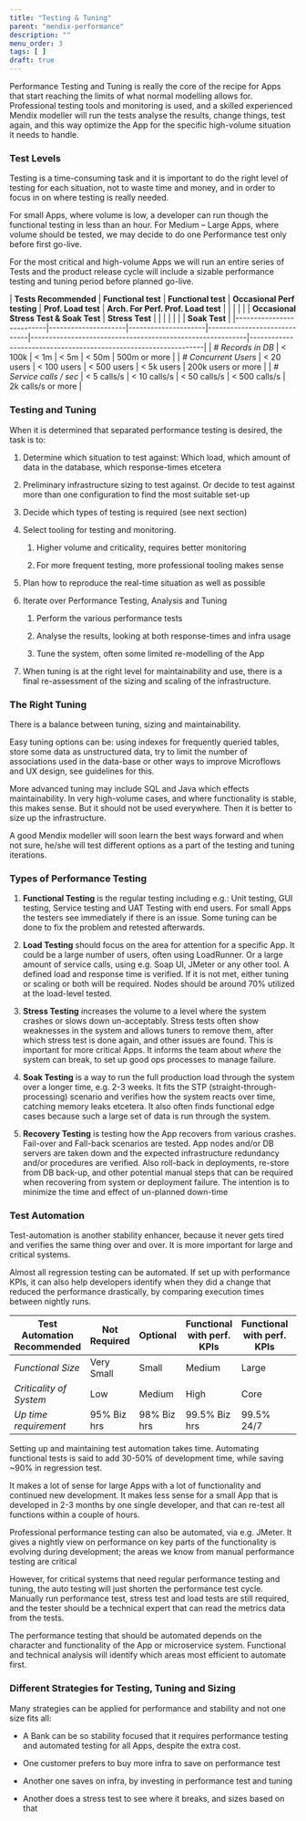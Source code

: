 ```yaml
---
title: "Testing & Tuning"
parent: "mendix-performance"
description: ""
menu_order: 3
tags: [ ]
draft: true
---
```


Performance Testing and Tuning is really the core of the recipe for Apps that
start reaching the limits of what normal modelling allows for. Professional
testing tools and monitoring is used, and a skilled experienced Mendix modeller
will run the tests analyse the results, change things, test again, and this way
optimize the App for the specific high-volume situation it needs to handle.

### Test Levels

Testing is a time-consuming task and it is important to do the right level of
testing for each situation, not to waste time and money, and in order to focus
in on where testing is really needed.

For small Apps, where volume is low, a developer can run though the functional
testing in less than an hour. For Medium – Large Apps, where volume should be
tested, we may decide to do one Performance test only before first go-live.

For the most critical and high-volume Apps we will run an entire series of Tests
and the product release cycle will include a sizable performance testing and
tuning period before planned go-live.

| **Tests Recommended**    | **Functional test** | **Functional test** | **Occasional Perf testing** | **Prof. Load test**                                       | **Arch. For Perf. Prof. Load test**                             |
|                          |                     |                     |                             | **Occasional Stress Test & Soak Test**                    | **Stress Test**                                                 |
|                          |                     |                     |                             |                                                           | **Soak Test**                                                   |
|--------------------------|---------------------|---------------------|-----------------------------|-----------------------------------------------------------|-----------------------------------------------------------------|
| *\# Records in DB*       | \< 100k             | \< 1m               | \< 5m                       | \< 50m                                                    | 500m or more                                                    |
| *\# Concurrent Users*    | \< 20 users         | \< 100 users        | \< 500 users                | \< 5k users                                               | 200k users or more                                              |
| *\# Service calls / sec* | \< 5 calls/s        | \< 10 calls/s       | \< 50 calls/s               | \< 500 calls/s                                            | 2k calls/s or more                                              |

### Testing and Tuning

When it is determined that separated performance testing is desired, the task is
to:

1.  Determine which situation to test against: Which load, which amount of data
    in the database, which response-times etcetera

2.  Preliminary infrastructure sizing to test against. Or decide to test against
    more than one configuration to find the most suitable set-up

3.  Decide which types of testing is required (see next section)

4.  Select tooling for testing and monitoring.

    1.  Higher volume and criticality, requires better monitoring

    2.  For more frequent testing, more professional tooling makes sense

5.  Plan how to reproduce the real-time situation as well as possible

6.  Iterate over Performance Testing, Analysis and Tuning

    1.  Perform the various performance tests

    2.  Analyse the results, looking at both response-times and infra usage

    3.  Tune the system, often some limited re-modelling of the App

7.  When tuning is at the right level for maintainability and use, there is a
    final re-assessment of the sizing and scaling of the infrastructure.

### The Right Tuning

There is a balance between tuning, sizing and maintainability.

Easy tuning options can be: using indexes for frequently queried tables, store
some data as unstructured data, try to limit the number of associations used in
the data-base or other ways to improve Microflows and UX design, see guidelines
for this.

More advanced tuning may include SQL and Java which effects maintainability. In
very high-volume cases, and where functionality is stable, this makes sense. But
it should not be used everywhere. Then it is better to size up the
infrastructure.

A good Mendix modeller will soon learn the best ways forward and when not sure,
he/she will test different options as a part of the testing and tuning
iterations.

### Types of Performance Testing 

1.  **Functional Testing** is the regular testing including e.g.: Unit testing,
    GUI testing, Service testing and UAT Testing with end users. For small Apps
    the testers see immediately if there is an issue. Some tuning can be done to
    fix the problem and retested afterwards.

2.  **Load Testing** should focus on the area for attention for a specific App.
    It could be a large number of users, often using LoadRunner. Or a large
    amount of service calls, using e.g. Soap UI, JMeter or any other tool. A
    defined load and response time is verified. If it is not met, either tuning
    or scaling or both will be required. Nodes should be around 70% utilized at
    the load-level tested.

3.  **Stress Testing** increases the volume to a level where the system crashes
    or slows down un-acceptably. Stress tests often show weaknesses in the
    system and allows tuners to remove them, after which stress test is done
    again, and other issues are found. This is important for more critical Apps.
    It informs the team about *where* the system can break, to set up good ops
    processes to manage failure.

4.  **Soak Testing** is a way to run the full production load through the system
    over a longer time, e.g. 2-3 weeks. It fits the STP
    (straight-through-processing) scenario and verifies how the system reacts
    over time, catching memory leaks etcetera. It also often finds functional
    edge cases because such a large set of data is run through the system.

5.  **Recovery Testing** is testing how the App recovers from various crashes.
    Fail-over and Fall-back scenarios are tested. App nodes and/or DB servers
    are taken down and the expected infrastructure redundancy and/or procedures
    are verified. Also roll-back in deployments, re-store from DB back-up, and
    other potential manual steps that can be required when recovering from
    system or deployment failure. The intention is to minimize the time and
    effect of un-planned down-time

### Test Automation

Test-automation is another stability enhancer, because it never gets tired and
verifies the same thing over and over. It is more important for large and
critical systems.

Almost all regression testing can be automated. If set up with performance KPIs,
it can also help developers identify when they did a change that reduced the
performance drastically, by comparing execution times between nightly runs.

| **Test Automation Recommended** | **Not Required** | **Optional** | **Functional with perf. KPIs** | **Functional with perf. KPIs** | **Functional & Perf. Test** |
|---------------------------------|------------------|--------------|--------------------------------|--------------------------------|-----------------------------|
| *Functional Size*               | Very Small       | Small        | Medium                         | Large                          | Very Large                  |
| *Criticality of System*         | Low              | Medium       | High                           | Core                           | Business Critical           |
| *Up time requirement*           | 95% Biz hrs      | 98% Biz hrs  | 99.5% Biz hrs                  | 99.5% 24/7                     | 99.95% 24/7                 |

Setting up and maintaining test automation takes time. Automating functional
tests is said to add 30-50% of development time, while saving \~90% in
regression test.

It makes a lot of sense for large Apps with a lot of functionality and continued
new development. It makes less sense for a small App that is developed in 2-3
months by one single developer, and that can re-test all functions within a
couple of hours.

Professional performance testing can also be automated, via e.g. JMeter. It
gives a nightly view on performance on key parts of the functionality is
evolving during development; the areas we know from manual performance testing
are critical

However, for critical systems that need regular performance testing and tuning,
the auto testing will just shorten the performance test cycle. Manually run
performance test, stress test and load tests are still required, and the tester
should be a technical expert that can read the metrics data from the tests.

The performance testing that should be automated depends on the character and
functionality of the App or microservice system. Functional and technical
analysis will identify which areas most efficient to automate first.

### Different Strategies for Testing, Tuning and Sizing

Many strategies can be applied for performance and stability and not one size
fits all:

-   A Bank can be so stability focused that it requires performance testing and
    automated testing for all Apps, despite the extra cost.

-   One customer prefers to buy more infra to save on performance test

-   Another one saves on infra, by investing in performance test and tuning

-   Another does a stress test to see where it breaks, and sizes based on that

